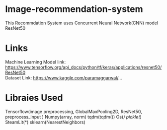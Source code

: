 # Image-recommendation-system
This Recommdation System uses Concurrent Neural Network(CNN) model ResNet50

# Links 
Machine Learning Model link: https://www.tensorflow.org/api_docs/python/tf/keras/applications/resnet50/ResNet50 <br/>
Dataset Link: https://www.kaggle.com/paramaggarwal/...

# Libraies Used
Tensorflow(image preprocessing, GlobalMaxPooling2D, ResNet50, preprocess_input  )
Numpy(array, norm)
tqdm(tqdm())
Os(*)
pickle(*)
SteamLit(*)
sklearn(NearestNeighbors)

